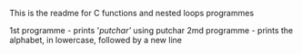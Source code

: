 This is the readme for C functions and nested loops programmes

1st programme - prints '_putchar'_ using putchar
2md programme - prints the alphabet, in lowercase, followed by a new line
